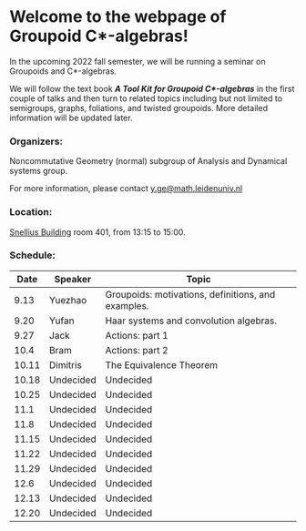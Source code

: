 # Welcome to the webpage of Groupoid C*-algebras!

In the upcoming 2022 fall semester, we will be running a seminar on Groupoids and C*-algebras. 

We will follow the text book ___A Tool Kit for Groupoid C*-algebras___ in the first couple of talks and then turn to related topics including but not limited to semigroups, graphs, foliations, and twisted groupoids. More detailed information will be updated later.

<!-- You can use the [editor on GitHub](https://github.com/Sherlock3711/Groupoid-C--algebras/edit/gh-pages/index.md) to maintain and preview the content for your website in Markdown files. -->

<!-- Whenever you commit to this repository, GitHub Pages will run [Jekyll](https://jekyllrb.com/) to rebuild the pages in your site, from the content in your Markdown files. -->

### Organizers: 
Noncommutative Geometry (normal) subgroup of Analysis and Dynamical systems group.

For more information, please contact y.ge@math.leidenuniv.nl

### Location:
[Snellius Building](https://www.universiteitleiden.nl/locaties/snellius#tab-1) room 401, from 13:15 to 15:00.

### Schedule:

|  Date   | Speaker  |  Topic |
|  ----  | ----  | ---- |
| 9.13  | Yuezhao | Groupoids: motivations, definitions, and examples. |
| 9.20  | Yufan |  Haar systems and convolution algebras. |
| 9.27  | Jack | Actions: part 1 |
| 10.4  | Bram | Actions: part 2 |
| 10.11 | Dimitris| The Equivalence Theorem|
| 10.18 | Undecided | Undecided |
| 10.25 | Undecided | Undecided |
| 11.1 | Undecided | Undecided |
| 11.8 | Undecided | Undecided |
| 11.15 | Undecided | Undecided |
| 11.22 | Undecided | Undecided |
| 11.29 | Undecided | Undecided |
| 12.6 | Undecided | Undecided |
| 12.13 | Undecided | Undecided |
| 12.20 | Undecided | Undecided |
